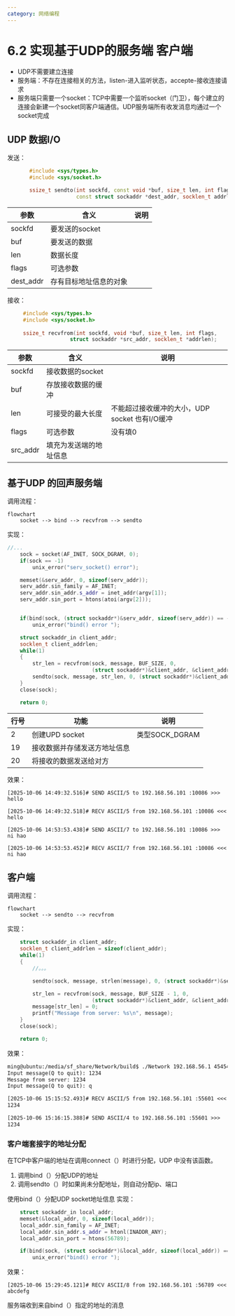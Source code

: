 ```yaml
---
category: 网络编程
---
```

# 6.2 实现基于UDP的服务端 客户端
- UDP不需要建立连接
- 服务端：不存在连接相关的方法，listen-进入监听状态，accepte-接收连接请求
- 服务端只需要一个socket：TCP中需要一个监听socket（门卫），每个建立的连接会新建一个socket同客户端通信。UDP服务端所有收发消息均通过一个socket完成

## UDP 数据I/O
发送：
``` cpp
       #include <sys/types.h>
       #include <sys/socket.h>

       ssize_t sendto(int sockfd, const void *buf, size_t len, int flags,
                      const struct sockaddr *dest_addr, socklen_t addrlen);
```

| 参数        | 含义          | 说明  |
| --------- | ----------- | --- |
| sockfd    | 要发送的socket  |     |
| buf       | 要发送的数据      |     |
| len       | 数据长度        |     |
| flags     | 可选参数        |     |
| dest_addr | 存有目标地址信息的对象 |     |
接收：
``` cpp
     #include <sys/types.h>
     #include <sys/socket.h>
     
     ssize_t recvfrom(int sockfd, void *buf, size_t len, int flags,
					struct sockaddr *src_addr, socklen_t *addrlen);
```

| 参数       | 含义          | 说明                             |
| -------- | ----------- | ------------------------------ |
| sockfd   | 接收数据的socket |                                |
| buf      | 存放接收数据的缓冲   |                                |
| len      | 可接受的最大长度    | 不能超过接收缓冲的大小，UDP socket 也有I/O缓冲 |
| flags    | 可选参数        | 没有填0                           |
| src_addr | 填充为发送端的地址信息 |                                |
## 基于UDP 的回声服务端
调用流程：
``` mermaid
flowchart
    socket --> bind --> recvfrom --> sendto
```

实现：
``` cpp
//...
    sock = socket(AF_INET, SOCK_DGRAM, 0);
    if(sock == -1)
        unix_error("serv_socket() error");

    memset(&serv_addr, 0, sizeof(serv_addr));
    serv_addr.sin_family = AF_INET;
    serv_addr.sin_addr.s_addr = inet_addr(argv[1]);
    serv_addr.sin_port = htons(atoi(argv[2]));


    if(bind(sock, (struct sockaddr*)&serv_addr, sizeof(serv_addr)) == -1)
        unix_error("bind() error ");

    struct sockaddr_in client_addr;
    socklen_t client_addrlen;
    while(1)
    {
        str_len = recvfrom(sock, message, BUF_SIZE, 0,
                           (struct sockaddr*)&client_addr, &client_addrlen);
        sendto(sock, message, str_len, 0, (struct sockaddr*)&client_addr, client_addrlen);
    }
    close(sock);

    return 0;
```

| 行号  | 功能             | 说明           |
| --- | -------------- | ------------ |
| 2   | 创建UPD socket   | 类型SOCK_DGRAM |
| 19  | 接收数据并存储发送方地址信息 |              |
| 20  | 将接收的数据发送给对方    |              |

效果：
``` 
[2025-10-06 14:49:32.516]# SEND ASCII/5 to 192.168.56.101 :10086 >>>
hello

[2025-10-06 14:49:32.518]# RECV ASCII/5 from 192.168.56.101 :10086 <<<
hello

[2025-10-06 14:53:53.438]# SEND ASCII/7 to 192.168.56.101 :10086 >>>
ni hao 

[2025-10-06 14:53:53.452]# RECV ASCII/7 from 192.168.56.101 :10086 <<<
ni hao 
```

## 客户端
调用流程：
``` mermaid
flowchart
	socket --> sendto --> recvfrom
```

实现：
``` cpp
    struct sockaddr_in client_addr;
    socklen_t client_addrlen = sizeof(client_addr);
    while(1)
    {
		//。。。

        sendto(sock, message, strlen(message), 0, (struct sockaddr*)&serv_addr, sizeof(serv_addr));

        str_len = recvfrom(sock, message, BUF_SIZE - 1, 0,
                           (struct sockaddr*)&client_addr, &client_addrlen);
        message[str_len] = 0;
        printf("Message from server: %s\n", message);
    }
    close(sock);

    return 0;
```

效果：
``` txt title="客户端"
ming@ubuntu:/media/sf_share/Network/build$ ./Network 192.168.56.1 45454
Input message(Q to quit): 1234
Message from server: 1234
Input message(Q to quit): q
```

``` txt title="服务端"
[2025-10-06 15:15:52.493]# RECV ASCII/5 from 192.168.56.101 :55601 <<<
1234

[2025-10-06 15:16:15.388]# SEND ASCII/4 to 192.168.56.101 :55601 >>>
1234
```

### 客户端套接字的地址分配
在TCP中客户端的地址在调用connect（）时进行分配，UDP 中没有该函数。
1. 调用bind（）分配UDP的地址
2. 调用sendto（）时如果尚未分配地址，则自动分配ip、端口

使用bind（）分配UDP socket地址信息
实现：
``` cpp
    struct sockaddr_in local_addr;
    memset(&local_addr, 0, sizeof(local_addr));
    local_addr.sin_family = AF_INET;
    local_addr.sin_addr.s_addr = htonl(INADDR_ANY);
    local_addr.sin_port = htons(56789);

    if(bind(sock, (struct sockaddr*)&local_addr, sizeof(local_addr)) == -1)
        unix_error("bind() error ");
```
效果：
``` 
[2025-10-06 15:29:45.121]# RECV ASCII/8 from 192.168.56.101 :56789 <<<
abcdefg
```
服务端收到来自bind（）指定的地址的消息
